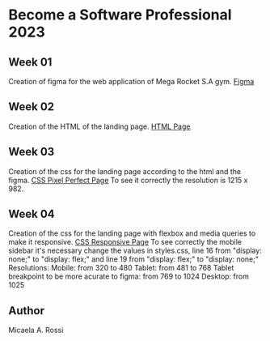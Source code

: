 # Become a Software Professional 2023

## Week 01
Creation of figma for the web application of Mega Rocket S.A gym.
[Figma](https://www.figma.com/file/JOzMQRmG7afMoeyk5FQtPy/BaSP-m2023-Megarocket-rave?node-id=701-367&t=L8Ev2apbHHNOT7Bu-0)

## Week 02
Creation of the HTML of the landing page.
[HTML Page](https://micaela-rossi.github.io/BaSP-M2023/Week-02/)

## Week 03
Creation of the css for the landing page according to the html and the figma.
[CSS Pixel Perfect Page](https://micaela-rossi.github.io/BaSP-M2023/Week-03/)
To see it correctly the resolution is 1215 x 982.

## Week 04
Creation of the css for the landing page with flexbox and media queries to make it responsive.
[CSS Responsive Page](https://micaela-rossi.github.io/BaSP-M2023/Week-04/)
To see correctly the mobile sidebar it's necessary change the values in styles.css, line 16 from "display: none;" to "display: flex;" and line 19 from "display: flex;" to "display: none;"
Resolutions:
    Mobile: from 320 to 480
    Tablet: from 481 to 768
    Tablet breakpoint to be more acurate to figma: from 769 to 1024
    Desktop: from 1025

## Author
Micaela A. Rossi